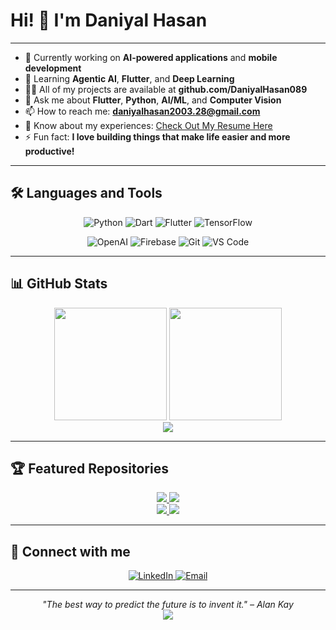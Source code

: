 # Hi! 👋 I'm Daniyal Hasan

---

- 🔭 Currently working on **AI-powered applications** and **mobile development**
- 🌱 Learning **Agentic AI**, **Flutter**, and **Deep Learning**
- 👨‍💻 All of my projects are available at **github.com/DaniyalHasan089**
- 💬 Ask me about **Flutter**, **Python**, **AI/ML**, and **Computer Vision**
- 📫 How to reach me: **daniyalhasan2003.28@gmail.com**
- 📄 Know about my experiences: [Check Out My Resume Here]([https://drive.google.com/your-resume-link](https://drive.google.com/file/d/1CqwQwVCwoDqA0oOcog8HQvH_L3ao6oNj/view?usp=sharing))
- ⚡ Fun fact: **I love building things that make life easier and more productive!**

---

## 🛠️ Languages and Tools

<p align="center">
  <img src="https://img.shields.io/badge/Python-3776AB?style=for-the-badge&logo=python&logoColor=white" alt="Python" />
  <img src="https://img.shields.io/badge/Dart-0175C2?style=for-the-badge&logo=dart&logoColor=white" alt="Dart" />
  <img src="https://img.shields.io/badge/Flutter-02569B?style=for-the-badge&logo=flutter&logoColor=white" alt="Flutter" />
  <img src="https://img.shields.io/badge/TensorFlow-FF6F00?style=for-the-badge&logo=tensorflow&logoColor=white" alt="TensorFlow" />
</p>

<p align="center">
  <img src="https://img.shields.io/badge/OpenAI-412991?style=for-the-badge&logo=openai&logoColor=white" alt="OpenAI" />
  <img src="https://img.shields.io/badge/Firebase-FFCA28?style=for-the-badge&logo=firebase&logoColor=black" alt="Firebase" />
  <img src="https://img.shields.io/badge/Git-F05032?style=for-the-badge&logo=git&logoColor=white" alt="Git" />
  <img src="https://img.shields.io/badge/VS_Code-007ACC?style=for-the-badge&logo=visual-studio-code&logoColor=white" alt="VS Code" />
</p>

---

## 📊 GitHub Stats

<div align="center">
  <img height="180em" src="https://github-readme-stats.vercel.app/api?username=DaniyalHasan089&show_icons=true&theme=tokyonight&hide_border=true&count_private=true" />
  <img height="180em" src="https://github-readme-stats.vercel.app/api/top-langs/?username=DaniyalHasan089&layout=compact&theme=tokyonight&hide_border=true" />
</div>

<div align="center">
  <img src="https://github-readme-streak-stats.herokuapp.com/?user=DaniyalHasan089&theme=tokyonight&hide_border=true" />
</div>

---

## 🏆 Featured Repositories

<div align="center">
  <a href="https://github.com/DaniyalHasan089/habit_tracker">
    <img src="https://github-readme-stats.vercel.app/api/pin/?username=DaniyalHasan089&repo=habit_tracker&theme=tokyonight&hide_border=true" />
  </a>
  <a href="https://github.com/DaniyalHasan089/University-Courses-LLM">
    <img src="https://github-readme-stats.vercel.app/api/pin/?username=DaniyalHasan089&repo=University-Courses-LLM&theme=tokyonight&hide_border=true" />
  </a>
</div>

<div align="center">
  <a href="https://github.com/DaniyalHasan089/codebase-assistant">
    <img src="https://github-readme-stats.vercel.app/api/pin/?username=DaniyalHasan089&repo=codebase-assistant&theme=tokyonight&hide_border=true" />
  </a>
  <a href="https://github.com/DaniyalHasan089/Car-Model-Detection-Using-CNN">
    <img src="https://github-readme-stats.vercel.app/api/pin/?username=DaniyalHasan089&repo=Car-Model-Detection-Using-CNN&theme=tokyonight&hide_border=true" />
  </a>
</div>

---

## 🤝 Connect with me

<p align="center">
  <a href="https://www.linkedin.com/in/daniyal-hasan-b199022b7/">
    <img src="https://img.shields.io/badge/LinkedIn-0077B5?style=for-the-badge&logo=linkedin&logoColor=white" alt="LinkedIn" />
  </a>
  <a href="mailto:your.email@gmail.com">
    <img src="https://img.shields.io/badge/Gmail-D14836?style=for-the-badge&logo=gmail&logoColor=white" alt="Email" />
  </a>
</p>

---

<div align="center">
  <i>"The best way to predict the future is to invent it." – Alan Kay</i>
</div>

<div align="center">
  <img src="https://komarev.com/ghpvc/?username=DaniyalHasan089&color=blueviolet&style=flat-square&label=Profile+Views" />
</div>
